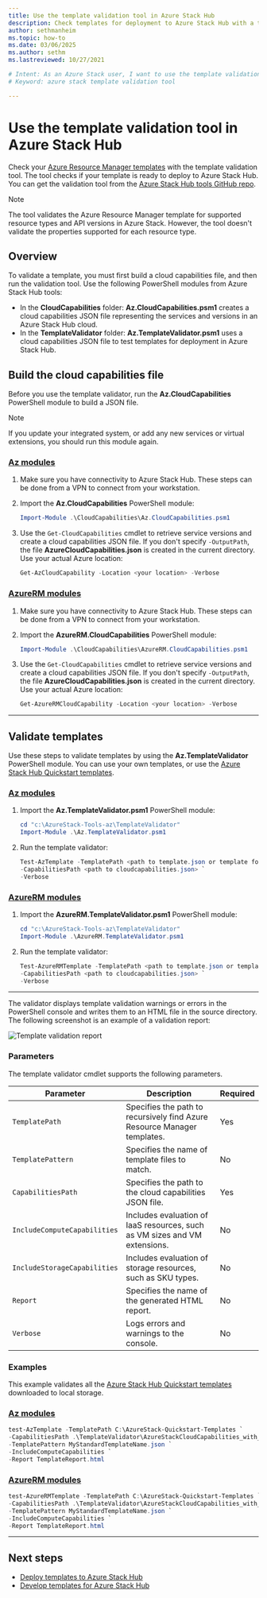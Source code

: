 ```yaml
---
title: Use the template validation tool in Azure Stack Hub 
description: Check templates for deployment to Azure Stack Hub with a template validation tool.
author: sethmanheim
ms.topic: how-to
ms.date: 03/06/2025
ms.author: sethm
ms.lastreviewed: 10/27/2021

# Intent: As an Azure Stack user, I want to use the template validation tool so I can see if my templates are ready to deploy.
# Keyword: azure stack template validation tool

---
```


# Use the template validation tool in Azure Stack Hub

Check your [Azure Resource Manager templates](azure-stack-arm-templates.md) with the template validation tool. The tool checks if your template is ready to deploy to Azure Stack Hub. You can get the validation tool from the [Azure Stack Hub tools GitHub repo](../operator/azure-stack-powershell-download.md).

> [!NOTE]  
> The tool validates the Azure Resource Manager template for supported resource types and API versions in Azure Stack. However, the tool doesn't validate the properties supported for each resource type.

## Overview

To validate a template, you must first build a cloud capabilities file, and then run the validation tool. Use the following PowerShell modules from Azure Stack Hub tools:

- In the **CloudCapabilities** folder: **Az.CloudCapabilities.psm1** creates a cloud capabilities JSON file representing the services and versions in an Azure Stack Hub cloud.
- In the **TemplateValidator** folder: **Az.TemplateValidator.psm1** uses a cloud capabilities JSON file to test templates for deployment in Azure Stack Hub.

## Build the cloud capabilities file

Before you use the template validator, run the **Az.CloudCapabilities** PowerShell module to build a JSON file.

> [!NOTE]
> If you update your integrated system, or add any new services or virtual extensions, you should run this module again.

### [Az modules](#tab/az1)

1. Make sure you have connectivity to Azure Stack Hub. These steps can be done from a VPN to connect from your workstation.
1. Import the **Az.CloudCapabilities** PowerShell module:

   ```powershell
   Import-Module .\CloudCapabilities\Az.CloudCapabilities.psm1
   ```

1. Use the `Get-CloudCapabilities` cmdlet to retrieve service versions and create a cloud capabilities JSON file. If you don't specify `-OutputPath`, the file **AzureCloudCapabilities.json** is created in the current directory. Use your actual Azure location:

   ```powershell
   Get-AzCloudCapability -Location <your location> -Verbose
   ```

### [AzureRM modules](#tab/azurerm1)

1. Make sure you have connectivity to Azure Stack Hub. These steps can be done from a VPN to connect from your workstation.
1. Import the **AzureRM.CloudCapabilities** PowerShell module:

   ```powershell
   Import-Module .\CloudCapabilities\AzureRM.CloudCapabilities.psm1
   ```

1. Use the `Get-CloudCapabilities` cmdlet to retrieve service versions and create a cloud capabilities JSON file. If you don't specify `-OutputPath`, the file **AzureCloudCapabilities.json** is created in the current directory. Use your actual Azure location:

   ```powershell
   Get-AzureRMCloudCapability -Location <your location> -Verbose
   ```

---

## Validate templates

Use these steps to validate templates by using the **Az.TemplateValidator** PowerShell module. You can use your own templates, or use the [Azure Stack Hub Quickstart templates](https://github.com/Azure/AzureStack-QuickStart-Templates).

### [Az modules](#tab/az2)

1. Import the **Az.TemplateValidator.psm1** PowerShell module:

   ```powershell
   cd "c:\AzureStack-Tools-az\TemplateValidator"
   Import-Module .\Az.TemplateValidator.psm1
   ```

1. Run the template validator:

   ```powershell
   Test-AzTemplate -TemplatePath <path to template.json or template folder> `
   -CapabilitiesPath <path to cloudcapabilities.json> `
   -Verbose
   ```

### [AzureRM modules](#tab/azurerm2)

1. Import the **AzureRM.TemplateValidator.psm1** PowerShell module:

   ```powershell
   cd "c:\AzureStack-Tools-az\TemplateValidator"
   Import-Module .\AzureRM.TemplateValidator.psm1
   ```

1. Run the template validator:

   ```powershell
   Test-AzureRMTemplate -TemplatePath <path to template.json or template folder> `
   -CapabilitiesPath <path to cloudcapabilities.json> `
   -Verbose
   ```

---

The validator displays template validation warnings or errors in the PowerShell console and writes them to an HTML file in the source directory. The following screenshot is an example of a validation report:

![Template validation report](./media/azure-stack-validate-templates/image1.png)

### Parameters

The template validator cmdlet supports the following parameters.

| Parameter | Description | Required |
| ----- | -----| ----- |
| `TemplatePath` | Specifies the path to recursively find Azure Resource Manager templates. | Yes |
| `TemplatePattern` | Specifies the name of template files to match. | No |
| `CapabilitiesPath` | Specifies the path to the cloud capabilities JSON file. | Yes |
| `IncludeComputeCapabilities` | Includes evaluation of IaaS resources, such as VM sizes and VM extensions. | No |
| `IncludeStorageCapabilities` | Includes evaluation of storage resources, such as SKU types. | No |
| `Report` | Specifies the name of the generated HTML report. | No |
| `Verbose` | Logs errors and warnings to the console. | No|

### Examples

This example validates all the [Azure Stack Hub Quickstart templates](https://github.com/Azure/AzureStack-QuickStart-Templates) downloaded to local storage.

### [Az modules](#tab/az3)

```powershell
test-AzTemplate -TemplatePath C:\AzureStack-Quickstart-Templates `
-CapabilitiesPath .\TemplateValidator\AzureStackCloudCapabilities_with_AddOns_20170627.json `
-TemplatePattern MyStandardTemplateName.json `
-IncludeComputeCapabilities `
-Report TemplateReport.html
```

### [AzureRM modules](#tab/azurerm3)

```powershell
test-AzureRMTemplate -TemplatePath C:\AzureStack-Quickstart-Templates `
-CapabilitiesPath .\TemplateValidator\AzureStackCloudCapabilities_with_AddOns_20170627.json `
-TemplatePattern MyStandardTemplateName.json `
-IncludeComputeCapabilities `
-Report TemplateReport.html
```

---

## Next steps

- [Deploy templates to Azure Stack Hub](azure-stack-arm-templates.md)
- [Develop templates for Azure Stack Hub](azure-stack-develop-templates.md)
